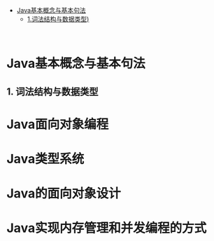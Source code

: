 <!-- -TOC -->
* [Java基本概念与基本句法](#Java基本概念与基本句法)
    * [1.词法结构与数据类型)](#1词法结构与数据类型)
<!-- -TOC -->

<br>

# Java基本概念与基本句法

## 1. 词法结构与数据类型

# Java面向对象编程

# Java类型系统

# Java的面向对象设计

# Java实现内存管理和并发编程的方式
